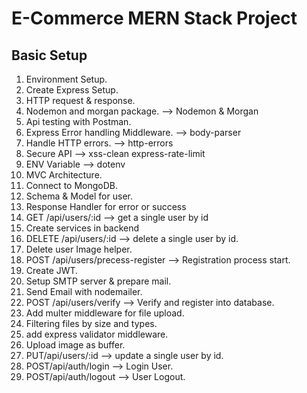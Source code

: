 # E-Commerce MERN Stack Project

## Basic Setup

1.  Environment Setup.
2.  Create Express Setup.
3.  HTTP request & response.
4.  Nodemon and morgan package. --> Nodemon & Morgan
5.  Api testing with Postman.
6.  Express Error handling Middleware. --> body-parser
7.  Handle HTTP errors. --> http-errors
8.  Secure API --> xss-clean express-rate-limit
9.  ENV Variable --> dotenv
10. MVC Architecture.
11. Connect to MongoDB.
12. Schema & Model for user.
13. Response Handler for error or success
14. GET /api/users/:id --> get a single user by id
15. Create services in backend
16. DELETE /api/users/:id --> delete a single user by id.
17. Delete user Image helper.
18. POST /api/users/precess-register --> Registration process start.
19. Create JWT.
20. Setup SMTP server & prepare mail.
21. Send Email with nodemailer.
22. POST /api/users/verify --> Verify and register into database.
23. Add multer middleware for file upload.
24. Filtering files by size and types.
25. add express validator middleware.
26. Upload image as buffer.
27. PUT/api/users/:id --> update a single user by id.
28. POST/api/auth/login --> Login User.
29. POST/api/auth/logout --> User Logout.
